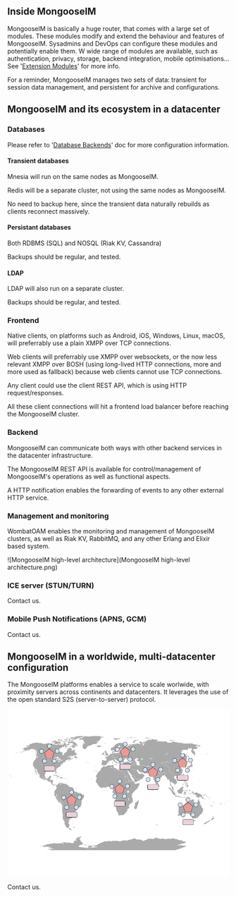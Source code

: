 ## Inside MongooseIM

MongooseIM is basically a huge router, that comes with a large set of modules. These modules modify and extend the behaviour and features of MongooseIM. Sysadmins and DevOps can configure these modules and potentially enable them. W wide range of modules are available, such as authentication, privacy, storage, backend integration, mobile optimisations... See '[Extension Modules](../advanced-configuration/Modules.md)' for more info.

For a reminder, MongooseIM manages two sets of data: transient for session data management, and persistent for archive and configurations.

## MongooseIM and its ecosystem in a datacenter

### Databases

Please refer to '[Database Backends](../advanced-configuration/database-backends-configuration.md)' doc for more configuration information.

#### Transient databases

Mnesia will run on the same nodes as MongooseIM.

Redis will be a separate cluster, not using the same nodes as MongooseIM.

No need to backup here, since the transient data naturally rebuilds as clients reconnect massively.

#### Persistant databases

Both RDBMS (SQL) and NOSQL (Riak KV, Cassandra) 

Backups should be regular, and tested.

#### LDAP

LDAP will also run on a separate cluster.

Backups should be regular, and tested.

### Frontend

Native clients, on platforms such as Android, iOS, Windows, Linux, macOS, will preferrably use a plain XMPP over TCP connections.

Web clients will preferrably use XMPP over websockets, or the now less relevant XMPP over BOSH (using long-lived HTTP connections, more and more used as fallback) because web clients cannot use TCP connections.

Any client could use the client REST API, which is using HTTP request/responses.

All these client connections will hit a frontend load balancer before reaching the MongooseIM cluster.

### Backend

MongooseIM can communicate both ways with other backend services in the datacenter infrastructure.

The MongooseIM REST API is available for control/management of MongooseIM's operations as well as functional aspects.

A HTTP notification enables the forwarding of events to any other external HTTP service.

### Management and monitoring

WombatOAM enables the monitoring and management of MongooseIM clusters, as well as Riak KV, RabbitMQ, and any other Erlang and Elixir based system.

![MongooseIM high-level architecture](MongooseIM high-level architecture.png)

### ICE server (STUN/TURN)

Contact us.

### Mobile Push Notifications (APNS, GCM)

Contact us.

## MongooseIM in a worldwide, multi-datacenter configuration

The MongooseIM platforms enables a service to scale worlwide, with proximity servers across continents and datacenters. It leverages the use of the open standard S2S (server-to-server) protocol.

![MongooseIM worlwide architecture](MongooseIM_worlwide_architecture.png)

Contact us.
